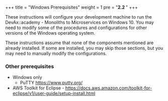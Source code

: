 +++
title = "Windows Prerequisites"
weight = 1
pre = "<b>2.2 </b>"
+++

These instructions will configure your development machine to run the DevAx::academy - Monoliths to Microservices on Windows 10. You may need to modify some of the procedures and configurations for other versions of the Windows operating system.

These instructions assume that none of the components mentioned are already installed. If some are installed, you may skip those sections, but you may need to manually modify the configurations.

### Other prerequisites

- Windows only
    - PuTTY https://www.putty.org/ 
- AWS Toolkit for Eclipse - https://docs.aws.amazon.com/toolkit-for-eclipse/v1/user-guide/setup-install.html




